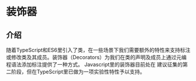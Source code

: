 # 装饰器

## 介绍
随着TypeScript和ES6里引入了类，在一些场景下我们需要额外的特性来支持标注或修改类及其成员。装饰器（Decorators）为我们在类的声明及成员上通过元编程语法添加标注提供了一种方式。  Javascript里的装饰器目前处在 建议征集的第二阶段，但在TypeScript里已做为一项实验性特性予以支持。